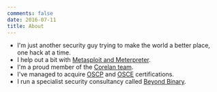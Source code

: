 ```yaml
---
comments: false
date: 2016-07-11
title: About
---
```


* I'm just another security guy trying to make the world a better place, one hack at a time.
* I help out a bit with [Metasploit and Meterpreter](https://github.com/rapid7/metasploit-framework).
* I'm a proud member of the [Corelan team](https://www.corelan.be).
* I've managed to acquire [OSCP](https://www.offensive-security.com/information-security-certifications/oscp-offensive-security-certified-professional/) and [OSCE](https://www.offensive-security.com/information-security-certifications/osce-offensive-security-certified-expert/) certifications.
* I run a specialist security consultancy called [Beyond Binary](https://beyondbinary.io/).
